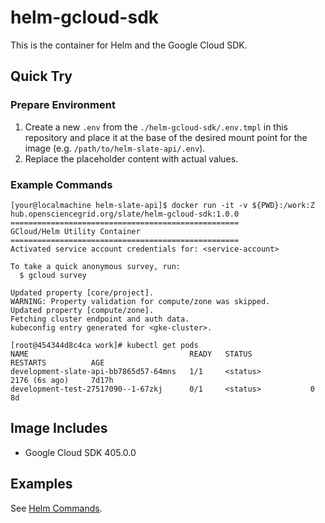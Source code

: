 # helm-gcloud-sdk

This is the container for Helm and the Google Cloud SDK.

## Quick Try

### Prepare Environment

1. Create a new `.env` from the `./helm-gcloud-sdk/.env.tmpl` in this repository and place it at the base of the desired mount point for the image (e.g. `/path/to/helm-slate-api/.env`).
2. Replace the placeholder content with actual values.

### Example Commands

```shell
[your@localmachine helm-slate-api]$ docker run -it -v ${PWD}:/work:Z hub.opensciencegrid.org/slate/helm-gcloud-sdk:1.0.0
===================================================
GCloud/Helm Utility Container
===================================================
Activated service account credentials for: <service-account>

To take a quick anonymous survey, run:
  $ gcloud survey

Updated property [core/project].
WARNING: Property validation for compute/zone was skipped.
Updated property [compute/zone].
Fetching cluster endpoint and auth data.
kubeconfig entry generated for <gke-cluster>.
```

```shell
[root@454344d8c4ca work]# kubectl get pods
NAME                                    READY   STATUS             RESTARTS          AGE
development-slate-api-bb7865d57-64mns   1/1     <status>           2176 (6s ago)     7d17h
development-test-27517090--1-67zkj      0/1     <status>           0                 8d
```

## Image Includes

* Google Cloud SDK 405.0.0

## Examples

See [Helm Commands](https://docs.google.com/document/d/1Tn31mUMoJpKJrSvxemOAgS39NkJLQPk_AN5YwUfk4gM/edit#).